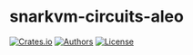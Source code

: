 # snarkvm-circuits-aleo

[![Crates.io](https://img.shields.io/crates/v/snarkvm-circuits-aleo.svg?color=neon)](https://crates.io/crates/snarkvm-circuits-aleo)
[![Authors](https://img.shields.io/badge/authors-Aleo-orange.svg)](https://aleo.org)
[![License](https://img.shields.io/badge/License-GPLv3-blue.svg)](./LICENSE.md)
